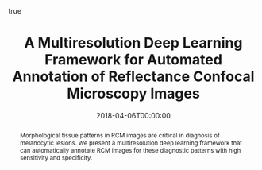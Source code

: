 ---
title: "A Multiresolution Deep Learning Framework for Automated Annotation of Reflectance Confocal Microscopy Images"
date: 2018-04-06T00:00:00

# Authors. Comma separated list, e.g. `["Bob Smith", "David Jones"]`.
authors: 
- Kivanc Kose
- admin
- Christi Alessi-Fox
- Melissa Gill
- Dana H. Brooks
- Jennifer Dy
- Milind Rajadhyaksha

# Publication type.
# Legend:
# 0: Uncategorized
# 1: Conference paper
# 2: Journal article
# 3: Preprint / Working Paper
# 4: Report
# 5: Book
# 6: Book section
# 7: Thesis
# 8: Patent
publication_types: ["9"]

# Publication name and optional abbreviated version.
publication: "In *Biophotonics Congress: Biomedical Optics Congress 2018 (Microscopy/Translational/Brain/OTS)*"
publication_short: "Microscopy Histopathology and Analytics"

# Abstract and optional shortened version.
abstract: "Morphological tissue patterns in RCM images are critical in diagnosis of melanocytic lesions. We present a multiresolution deep learning framework that can automatically annotate RCM images for these diagnostic patterns with high sensitivity and specificity."

# Featured image thumbnail (optional)
image_preview: ""

# Is this a selected publication? (true/false)
selected: false

# Projects (optional).
#   Associate this publication with one or more of your projects.
#   Simply enter the filename (excluding '.md') of your project file in `content/project/`.
# projects: []

# Tags (optional).
#   Set `tags: []` for no tags, or use the form `tags: ["A Tag", "Another Tag"]` for one or more tags.
tags: ["RCM"]

# Links (optional).
url_pdf: "https://www.osapublishing.org/viewmedia.cfm?uri=Microscopy-2018-MTh2A.1&seq=0"
url_preprint: "https://arxiv.org/abs/1802.02213v1"
url_code: ""
url_dataset: ""
url_project: ""
url_slides: ""
url_video: ""
url_poster: ""
url_source: ""

# Custom links (optional).
#   Uncomment line below to enable. For multiple links, use the form `[{...}, {...}, {...}]`.
#url_custom: [{name: "Custom Link", url: "http://example.org"}]

# Does the content use math formatting?
math: true

# Does the content use source code highlighting?
highlight: true

# Featured image
# Place your image in the `static/img/` folder and reference its filename below, e.g. `image: "example.jpg"`.
header:
  image: "banners/munet.png"
  caption: ""

---